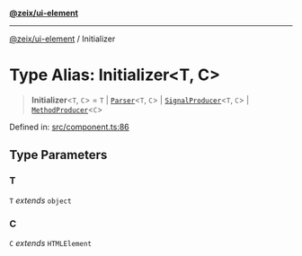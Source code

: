 [**@zeix/ui-element**](../README.md)

***

[@zeix/ui-element](../globals.md) / Initializer

# Type Alias: Initializer\<T, C\>

> **Initializer**\<`T`, `C`\> = `T` \| [`Parser`](Parser.md)\<`T`, `C`\> \| [`SignalProducer`](SignalProducer.md)\<`T`, `C`\> \| [`MethodProducer`](MethodProducer.md)\<`C`\>

Defined in: [src/component.ts:86](https://github.com/zeixcom/ui-element/blob/6eb916701d8e6ad874e5c8ced8c7ac11007d19ad/src/component.ts#L86)

## Type Parameters

### T

`T` *extends* `object`

### C

`C` *extends* `HTMLElement`
